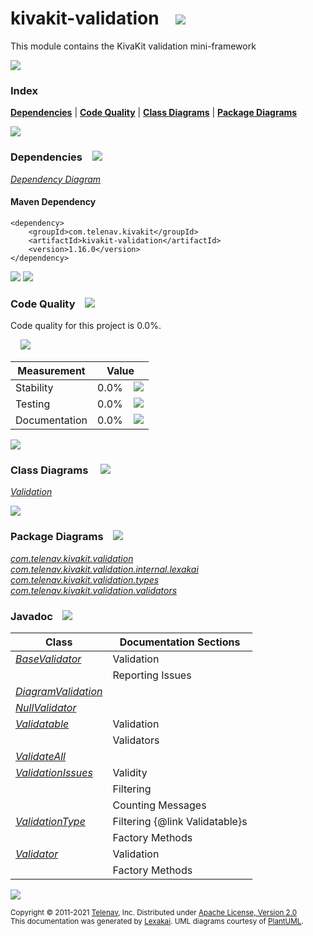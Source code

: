 [//]: # (start-user-text)



[//]: # (end-user-text)

# kivakit-validation &nbsp;&nbsp; <img src="https://telenav.github.io/telenav-assets/images/icons/puzzle-64.png" srcset="https://telenav.github.io/telenav-assets/images/icons/puzzle-64-2x.png 2x"/>

This module contains the KivaKit validation mini-framework

<img src="https://telenav.github.io/telenav-assets/images/separators/horizontal-line-512.png" srcset="https://telenav.github.io/telenav-assets/images/separators/horizontal-line-512-2x.png 2x"/>

### Index



[**Dependencies**](#dependencies) | [**Code Quality**](#code-quality) | [**Class Diagrams**](#class-diagrams) | [**Package Diagrams**](#package-diagrams)

<img src="https://telenav.github.io/telenav-assets/images/separators/horizontal-line-512.png" srcset="https://telenav.github.io/telenav-assets/images/separators/horizontal-line-512-2x.png 2x"/>

### Dependencies <a name="dependencies"></a> &nbsp;&nbsp; <img src="https://telenav.github.io/telenav-assets/images/icons/dependencies-32.png" srcset="https://telenav.github.io/telenav-assets/images/icons/dependencies-32-2x.png 2x"/>

[*Dependency Diagram*](https://www.kivakit.org/1.16.0/lexakai/kivakit/kivakit-validation/documentation/diagrams/dependencies.svg)

#### Maven Dependency

    <dependency>
        <groupId>com.telenav.kivakit</groupId>
        <artifactId>kivakit-validation</artifactId>
        <version>1.16.0</version>
    </dependency>

<img src="https://telenav.github.io/telenav-assets/images/separators/horizontal-line-128.png" srcset="https://telenav.github.io/telenav-assets/images/separators/horizontal-line-128-2x.png 2x"/>

[//]: # (start-user-text)



[//]: # (end-user-text)

<img src="https://telenav.github.io/telenav-assets/images/separators/horizontal-line-128.png" srcset="https://telenav.github.io/telenav-assets/images/separators/horizontal-line-128-2x.png 2x"/>

### Code Quality <a name="code-quality"></a> &nbsp;&nbsp; <img src="https://telenav.github.io/telenav-assets/images/icons/ruler-32.png" srcset="https://telenav.github.io/telenav-assets/images/icons/ruler-32-2x.png 2x"/>

Code quality for this project is 0.0%.  
  
&nbsp; &nbsp; <img src="https://telenav.github.io/telenav-assets/images/meters/meter-0-96.png" srcset="https://telenav.github.io/telenav-assets/images/meters/meter-0-96-2x.png 2x"/>

| Measurement   | Value                    |
|---------------|--------------------------|
| Stability     | 0.0%&nbsp; &nbsp; <img src="https://telenav.github.io/telenav-assets/images/meters/meter-0-96.png" srcset="https://telenav.github.io/telenav-assets/images/meters/meter-0-96-2x.png 2x"/>     |
| Testing       | 0.0%&nbsp; &nbsp; <img src="https://telenav.github.io/telenav-assets/images/meters/meter-0-96.png" srcset="https://telenav.github.io/telenav-assets/images/meters/meter-0-96-2x.png 2x"/>       |
| Documentation | 0.0%&nbsp; &nbsp; <img src="https://telenav.github.io/telenav-assets/images/meters/meter-0-96.png" srcset="https://telenav.github.io/telenav-assets/images/meters/meter-0-96-2x.png 2x"/> |

<img src="https://telenav.github.io/telenav-assets/images/separators/horizontal-line-128.png" srcset="https://telenav.github.io/telenav-assets/images/separators/horizontal-line-128-2x.png 2x"/>

### Class Diagrams <a name="class-diagrams"></a> &nbsp; &nbsp; <img src="https://telenav.github.io/telenav-assets/images/icons/diagram-40.png" srcset="https://telenav.github.io/telenav-assets/images/icons/diagram-40-2x.png 2x"/>

[*Validation*](https://www.kivakit.org/1.16.0/lexakai/kivakit/kivakit-validation/documentation/diagrams/diagram-validation.svg)

<img src="https://telenav.github.io/telenav-assets/images/separators/horizontal-line-128.png" srcset="https://telenav.github.io/telenav-assets/images/separators/horizontal-line-128-2x.png 2x"/>

### Package Diagrams <a name="package-diagrams"></a> &nbsp;&nbsp; <img src="https://telenav.github.io/telenav-assets/images/icons/box-24.png" srcset="https://telenav.github.io/telenav-assets/images/icons/box-24-2x.png 2x"/>

[*com.telenav.kivakit.validation*](https://www.kivakit.org/1.16.0/lexakai/kivakit/kivakit-validation/documentation/diagrams/com.telenav.kivakit.validation.svg)  
[*com.telenav.kivakit.validation.internal.lexakai*](https://www.kivakit.org/1.16.0/lexakai/kivakit/kivakit-validation/documentation/diagrams/com.telenav.kivakit.validation.internal.lexakai.svg)  
[*com.telenav.kivakit.validation.types*](https://www.kivakit.org/1.16.0/lexakai/kivakit/kivakit-validation/documentation/diagrams/com.telenav.kivakit.validation.types.svg)  
[*com.telenav.kivakit.validation.validators*](https://www.kivakit.org/1.16.0/lexakai/kivakit/kivakit-validation/documentation/diagrams/com.telenav.kivakit.validation.validators.svg)

### Javadoc <a name="code-quality"></a> &nbsp;&nbsp; <img src="https://telenav.github.io/telenav-assets/images/icons/books-24.png" srcset="https://telenav.github.io/telenav-assets/images/icons/books-24-2x.png 2x"/>

| Class | Documentation Sections  |
|-------|-------------------------|
| [*BaseValidator*](https://www.kivakit.org/1.16.0/javadoc/kivakit/kivakit-validation/com/telenav/kivakit/validation/BaseValidator.html) | Validation |  
| | Reporting Issues |  
| [*DiagramValidation*](https://www.kivakit.org/1.16.0/javadoc/kivakit/kivakit-validation/com/telenav/kivakit/validation/internal/lexakai/DiagramValidation.html) |  |  
| [*NullValidator*](https://www.kivakit.org/1.16.0/javadoc/kivakit/kivakit-validation/com/telenav/kivakit/validation/validators/NullValidator.html) |  |  
| [*Validatable*](https://www.kivakit.org/1.16.0/javadoc/kivakit/kivakit-validation/com/telenav/kivakit/validation/Validatable.html) | Validation |  
| | Validators |  
| [*ValidateAll*](https://www.kivakit.org/1.16.0/javadoc/kivakit/kivakit-validation/com/telenav/kivakit/validation/types/ValidateAll.html) |  |  
| [*ValidationIssues*](https://www.kivakit.org/1.16.0/javadoc/kivakit/kivakit-validation/com/telenav/kivakit/validation/ValidationIssues.html) | Validity |  
| | Filtering |  
| | Counting Messages |  
| [*ValidationType*](https://www.kivakit.org/1.16.0/javadoc/kivakit/kivakit-validation/com/telenav/kivakit/validation/ValidationType.html) | Filtering {@link Validatable}s |  
| | Factory Methods |  
| [*Validator*](https://www.kivakit.org/1.16.0/javadoc/kivakit/kivakit-validation/com/telenav/kivakit/validation/Validator.html) | Validation |  
| | Factory Methods |  

[//]: # (start-user-text)



[//]: # (end-user-text)

<img src="https://telenav.github.io/telenav-assets/images/separators/horizontal-line-512.png" srcset="https://telenav.github.io/telenav-assets/images/separators/horizontal-line-512-2x.png 2x"/>

<sub>Copyright &#169; 2011-2021 [Telenav](https://telenav.com), Inc. Distributed under [Apache License, Version 2.0](LICENSE)</sub>  
<sub>This documentation was generated by [Lexakai](https://lexakai.org). UML diagrams courtesy of [PlantUML](https://plantuml.com).</sub>
